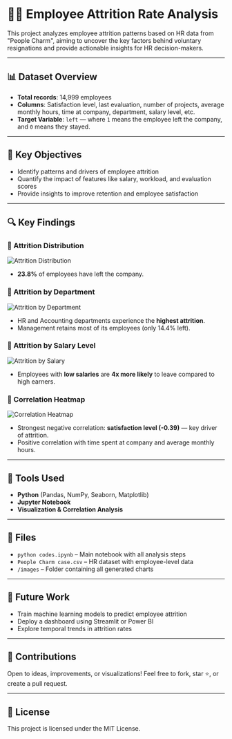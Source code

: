 
# 🧑‍💼 Employee Attrition Rate Analysis

This project analyzes employee attrition patterns based on HR data from "People Charm", aiming to uncover the key factors behind voluntary resignations and provide actionable insights for HR decision-makers.

---

## 📊 Dataset Overview

- **Total records**: 14,999 employees
- **Columns**: Satisfaction level, last evaluation, number of projects, average monthly hours, time at company, department, salary level, etc.
- **Target Variable**: `left` — where `1` means the employee left the company, and `0` means they stayed.

---

## 🎯 Key Objectives

- Identify patterns and drivers of employee attrition
- Quantify the impact of features like salary, workload, and evaluation scores
- Provide insights to improve retention and employee satisfaction

---

## 🔍 Key Findings

### 🥧 Attrition Distribution
![Attrition Distribution](images/attrition_pie_chart.png)

- **23.8%** of employees have left the company.

### 🏢 Attrition by Department
![Attrition by Department](images/attrition_by_dept.png)

- HR and Accounting departments experience the **highest attrition**.
- Management retains most of its employees (only 14.4% left).

### 💸 Attrition by Salary Level
![Attrition by Salary](images/attrition_by_salary.png)

- Employees with **low salaries** are **4x more likely** to leave compared to high earners.

### 🧠 Correlation Heatmap
![Correlation Heatmap](images/correlation_heatmap.png)

- Strongest negative correlation: **satisfaction level (-0.39)** — key driver of attrition.
- Positive correlation with time spent at company and average monthly hours.

---

## 🧪 Tools Used

- **Python** (Pandas, NumPy, Seaborn, Matplotlib)
- **Jupyter Notebook**
- **Visualization & Correlation Analysis**

---

## 📁 Files

- `python codes.ipynb` – Main notebook with all analysis steps
- `People Charm case.csv` – HR dataset with employee-level data
- `/images` – Folder containing all generated charts

---

## 📌 Future Work

- Train machine learning models to predict employee attrition
- Deploy a dashboard using Streamlit or Power BI
- Explore temporal trends in attrition rates

---

## 🤝 Contributions

Open to ideas, improvements, or visualizations! Feel free to fork, star ⭐, or create a pull request.

---

## 📜 License

This project is licensed under the MIT License.
